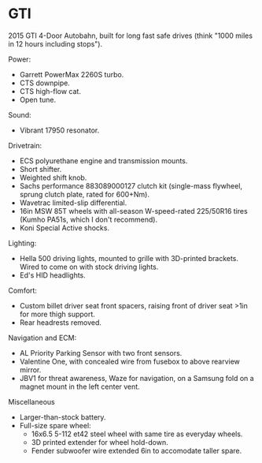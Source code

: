 # GTI
2015 GTI 4-Door Autobahn, built for long fast safe drives (think "1000 miles in 12 hours including stops").

Power:  
* Garrett PowerMax 2260S turbo.
* CTS downpipe.
* CTS high-flow cat.
* Open tune.

Sound:  
* Vibrant 17950 resonator.
  
Drivetrain:  
* ECS polyurethane engine and transmission mounts.
* Short shifter.
* Weighted shift knob.
* Sachs performance 883089000127 clutch kit (single-mass flywheel, sprung clutch plate, rated for 600+Nm).
* Wavetrac limited-slip differential.
* 16in MSW 85T wheels with all-season W-speed-rated 225/50R16 tires (Kumho PA51s, which I don't recommend).
* Koni Special Active shocks.

Lighting: 
- Hella 500 driving lights, mounted to grille with 3D-printed brackets. Wired to come on with stock driving lights.
- Ed's HID headlights.

Comfort:
* Custom billet driver seat front spacers, raising front of driver seat >1in for more thigh support.
* Rear headrests removed.
  
Navigation and ECM:
* AL Priority Parking Sensor with two front sensors.
* Valentine One, with concealed wire from fusebox to above rearview mirror.
* JBV1 for threat awareness, Waze for navigation, on a Samsung fold on a magnet mount in the left center vent.

Miscellaneous
* Larger-than-stock battery.
* Full-size spare wheel:
  - 16x6.5 5-112 et42 steel wheel with same tire as everyday wheels.
  - 3D printed extender for wheel hold-down.
  - Fender subwoofer wire extended 6in to accomodate taller spare.
